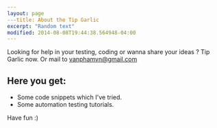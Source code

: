 ```yaml
---
layout: page
---title: About the Tip Garlic
excerpt: "Random text"
modified: 2014-08-08T19:44:38.564948-04:00
---
```


Looking for help in your testing, coding or wanna share your ideas ? Tip Garlic now. Or mail to vanphamvn@gmail.com

## Here you get:

* Some code snippets which I've tried.
* Some automation testing tutorials.



Have fun :)

